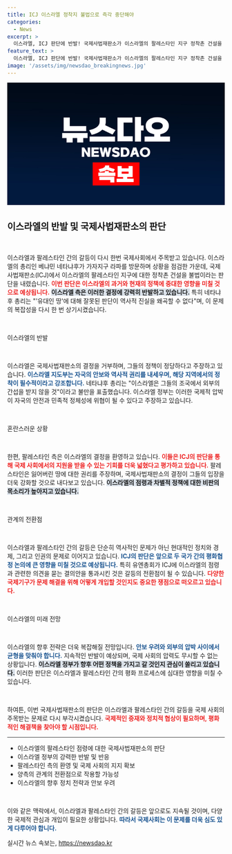 ```yaml
---
title: ICJ 이스라엘 정착지 불법으로 즉각 중단해야
categories:
  - News
excerpt: >
  이스라엘, ICJ 판단에 반발! 국제사법재판소가 이스라엘의 팔레스타인 지구 정착촌 건설을 불법으로 규정하자, 네타냐후 총리가 유대인은 자신의 땅을 점령하지 않았다며 강력 대응의사를 밝혔습니다.
feature_text: >
  이스라엘, ICJ 판단에 반발! 국제사법재판소가 이스라엘의 팔레스타인 지구 정착촌 건설을 불법으로 규정하자, 네타냐후 총리가 유대인은 자신의 땅을 점령하지 않았다며 강력 대응의사를 밝혔습니다.
image: '/assets/img/newsdao_breakingnews.jpg'
---
```


<p><img src="/assets/img/newsdao_breakingnews.jpg" alt="ranknews 속보" /></p>

<h2 data-ke-size="size26">이스라엘의 반발 및 국제사법재판소의 판단</h2>

<p data-ke-size="size16">&nbsp;</p>

<p>이스라엘과 팔레스타인 간의 갈등이 다시 한번 국제사회에서 주목받고 있습니다. 이스라엘의 총리인 베냐민 네타냐후가 가자지구 라파를 방문하며 상황을 점검한 가운데, 국제사법재판소(ICJ)에서 이스라엘의 팔레스타인 지구에 대한 정착촌 건설을 불법이라는 판단을 내렸습니다. <b><span style="color: #ee2323;">이번 판단은 이스라엘의 과거와 현재의 정책에 중대한 영향을 미칠 것으로 예상됩니다.</span></b> <b><span style="background-color: #21538527;">이스라엘 측은 이러한 결정에 강력히 반발하고 있습니다.</span></b> 특히 네타냐후 총리는 "'유대인 땅'에 대해 잘못된 판단이 역사적 진실을 왜곡할 수 없다"며, 이 문제의 복잡성을 다시 한 번 상기시켰습니다. </p>

<p data-ke-size="size16">&nbsp;</p>

<p>이스라엘의 반발</p>

<p data-ke-size="size16">&nbsp;</p>

<p>이스라엘은 국제사법재판소의 결정을 거부하며, 그들의 정책이 정당하다고 주장하고 있습니다. <b><span style="color: #1a5490;">이스라엘 지도부는 자국의 안보와 역사적 권리를 내세우며, 해당 지역에서의 정착이 필수적이라고 강조합니다.</span></b> 네타냐후 총리는 "이스라엘은 그들의 조국에서 외부의 간섭을 받지 않을 것"이라고 불만을 표출했습니다. 이스라엘 정부는 이러한 국제적 압박이 자국의 안전과 민족적 정체성에 위협이 될 수 있다고 주장하고 있습니다. </p>

<p data-ke-size="size16">&nbsp;</p>

<p>혼란스러운 상황</p>

<p data-ke-size="size16">&nbsp;</p>

<p>한편, 팔레스타인 측은 이스라엘의 결정을 환영하고 있습니다. <b><span style="color: #ee2323;">이들은 ICJ의 판단을 통해 국제 사회에서의 지원을 받을 수 있는 기회를 더욱 넓혔다고 평가하고 있습니다.</span></b> 팔레스타인은 잃어버린 땅에 대한 권리를 주장하며, 국제사법재판소의 결정이 그들의 입장을 더욱 강화할 것으로 내다보고 있습니다. <b><span style="background-color: #21538527;">이스라엘의 점령과 차별적 정책에 대한 비판의 목소리가 높아지고 있습니다.</span></b></p>

<p data-ke-size="size16">&nbsp;</p>

<p>관계의 전환점</p>

<p data-ke-size="size16">&nbsp;</p>

<p>이스라엘과 팔레스타인 간의 갈등은 단순히 역사적인 문제가 아닌 현대적인 정치와 경제, 그리고 인권의 문제로 이어지고 있습니다. <b><span style="color: #1a5490;">ICJ의 판단은 앞으로 두 국가 간의 평화협정 논의에 큰 영향을 미칠 것으로 예상됩니다.</span></b> 특히 유엔총회가 ICJ에 이스라엘의 점령과 관련한 의견을 묻는 결의안을 통과시킨 것은 갈등의 전환점이 될 수 있습니다. <b><span style="color: #ee2323;">다양한 국제기구가 문제 해결을 위해 어떻게 개입할 것인지도 중요한 쟁점으로 떠오르고 있습니다.</span></b></p>

<p data-ke-size="size16">&nbsp;</p>

<p>이스라엘의 미래 전망</p>

<p data-ke-size="size16">&nbsp;</p>

<p>이스라엘의 향후 전략은 더욱 복잡해질 전망입니다. <b><span style="color: #1a5490;">안보 우려와 외부의 압박 사이에서 균형을 맞춰야 합니다.</span></b> 지속적인 반발이 예상되며, 국제 사회의 압력도 무시할 수 없는 상황입니다. <b><span style="background-color: #21538527;">이스라엘 정부가 향후 어떤 정책을 가지고 갈 것인지 관심이 쏠리고 있습니다.</span></b> 이러한 판단은 이스라엘과 팔레스타인 간의 평화 프로세스에 심대한 영향을 미칠 수 있습니다.</p>

<p data-ke-size="size16">&nbsp;</p>

<p>하여튼, 이번 국제사법재판소의 판단은 이스라엘과 팔레스타인 간의 갈등을 국제 사회의 주목받는 문제로 다시 부각시켰습니다. <b><span style="color: #ee2323;">국제적인 중재와 정치적 협상이 필요하며, 평화적인 해결책을 찾아야 할 시점입니다.</span></b></p>

<hr style="height:1px;border:none;color:#333;background-color:#333;">

<ul>
    <li>이스라엘의 팔레스타인 점령에 대한 국제사법재판소의 판단</li>
    <li>이스라엘 정부의 강력한 반발 및 반응</li>
    <li>팔레스타인 측의 환영 및 국제 사회의 지지 확보</li>
    <li>양측의 관계의 전환점으로 작용할 가능성</li>
    <li>이스라엘의 향후 정치 전략과 안보 우려</li>
</ul>

<p data-ke-size="size16">&nbsp;</p>

<p>이와 같은 맥락에서, 이스라엘과 팔레스타인 간의 갈등은 앞으로도 지속될 것이며, 다양한 국제적 관심과 개입이 필요한 상황입니다. <b><span style="color: #1a5490;">따라서 국제사회는 이 문제를 더욱 심도 있게 다루어야 합니다.</span></b></p>
실시간 뉴스 속보는, <a href="https://newsdao.kr" rel="dofollow">https://newsdao.kr</a>



